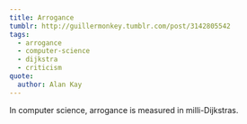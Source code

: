 ```yaml
---
title: Arrogance
tumblr: http://guillermonkey.tumblr.com/post/3142805542
tags:
  - arrogance
  - computer-science
  - dijkstra
  - criticism
quote:
  author: Alan Kay
---
```


In computer science, arrogance is measured in milli-Dijkstras.

